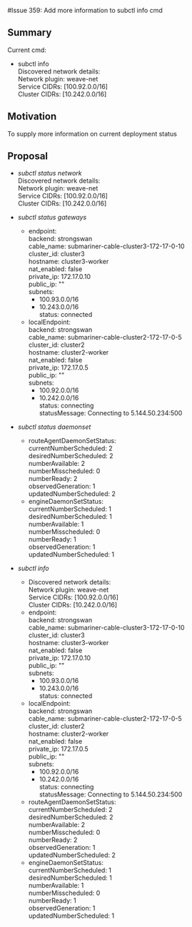 #Issue 359: Add more information to subctl info cmd

## Summary
Current cmd:  
* subctl info  
    Discovered network details:  
         Network plugin:  weave-net  
         Service CIDRs: [100.92.0.0/16]  
         Cluster CIDRs: [10.242.0.0/16]


## Motivation
To supply more information on current deployment status

## Proposal
* _subctl status network_  
    Discovered network details:  
         Network plugin:  weave-net  
         Service CIDRs: [100.92.0.0/16]  
         Cluster CIDRs: [10.242.0.0/16]  


* _subctl status gateways_
    * endpoint:  
        backend: strongswan  
        cable_name: submariner-cable-cluster3-172-17-0-10  
        cluster_id: cluster3  
        hostname: cluster3-worker  
        nat_enabled: false  
        private_ip: 172.17.0.10  
        public_ip: ""  
        subnets:  
        - 100.93.0.0/16  
        - 10.243.0.0/16  
        status: connected  
    * localEndpoint:  
      backend: strongswan  
      cable_name: submariner-cable-cluster2-172-17-0-5  
      cluster_id: cluster2  
      hostname: cluster2-worker  
      nat_enabled: false  
      private_ip: 172.17.0.5  
      public_ip: ""  
      subnets:  
      - 100.92.0.0/16  
      - 10.242.0.0/16  
      status: connecting  
      statusMessage: Connecting to 5.144.50.234:500  

* _subctl status daemonset_  
    * routeAgentDaemonSetStatus:  
      currentNumberScheduled: 2  
      desiredNumberScheduled: 2  
      numberAvailable: 2  
      numberMisscheduled: 0  
      numberReady: 2  
      observedGeneration: 1  
      updatedNumberScheduled: 2  
    * engineDaemonSetStatus:  
      currentNumberScheduled: 1  
      desiredNumberScheduled: 1  
      numberAvailable: 1  
      numberMisscheduled: 0  
      numberReady: 1  
      observedGeneration: 1  
      updatedNumberScheduled: 1  

* _subctl info_  
   * Discovered network details:  
         Network plugin:  weave-net  
         Service CIDRs: [100.92.0.0/16]  
         Cluster CIDRs: [10.242.0.0/16]    
   * endpoint:  
        backend: strongswan  
        cable_name: submariner-cable-cluster3-172-17-0-10  
        cluster_id: cluster3  
        hostname: cluster3-worker  
        nat_enabled: false  
        private_ip: 172.17.0.10  
        public_ip: ""  
        subnets:  
        - 100.93.0.0/16  
        - 10.243.0.0/16  
      status: connected  
   * localEndpoint:  
      backend: strongswan  
      cable_name: submariner-cable-cluster2-172-17-0-5  
      cluster_id: cluster2  
      hostname: cluster2-worker  
      nat_enabled: false  
      private_ip: 172.17.0.5  
      public_ip: ""  
      subnets:  
      - 100.92.0.0/16  
      - 10.242.0.0/16  
      status: connecting  
      statusMessage: Connecting to 5.144.50.234:500  
   * routeAgentDaemonSetStatus:  
            currentNumberScheduled: 2  
            desiredNumberScheduled: 2  
            numberAvailable: 2  
            numberMisscheduled: 0  
            numberReady: 2  
            observedGeneration: 1  
            updatedNumberScheduled: 2  
   * engineDaemonSetStatus:  
            currentNumberScheduled: 1  
            desiredNumberScheduled: 1  
            numberAvailable: 1  
            numberMisscheduled: 0  
            numberReady: 1  
            observedGeneration: 1  
            updatedNumberScheduled: 1  
      


